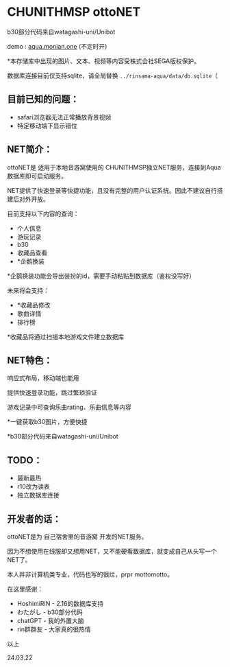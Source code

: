 # CHUNITHMSP ottoNET

b30部分代码来自watagashi-uni/Unibot

demo : [aqua.monian.one](http://aqua.monian.one) (不定时开)

*本存储库中出现的图片、文本、视频等内容受株式会社SEGA版权保护。

数据库连接目前仅支持sqlite，请全局替换 `../rinsama-aqua/data/db.sqlite`（

## 目前已知的问题：

- safari浏览器无法正常播放背景视频
- 特定移动端下显示错位

## NET简介：

ottoNET是 适用于本地音游窝使用的 CHUNITHMSP独立NET服务，连接到Aqua数据库即可启动服务。

NET提供了快速登录等快捷功能，且没有完整的用户认证系统。因此不建议自行搭建后对外开放。

目前支持以下内容的查询：

- 个人信息
- 游玩记录
- b30
- 收藏品查看
- *企鹅换装

*企鹅换装功能会导出装扮的id，需要手动粘贴到数据库（鉴权没写好）

未来将会支持：

- *收藏品修改
- 歌曲详情
- 排行榜

*收藏品将通过扫描本地游戏文件建立数据库

## NET特色：

响应式布局，移动端也能用

提供快速登录功能，跳过繁琐验证

游戏记录中可查询乐曲rating、乐曲信息等内容

*一键获取b30图片，方便快捷

*b30部分代码来自watagashi-uni/Unibot

## TODO：

- 最新最热
- r10改为读表
- 独立数据库连接

## 开发者的话：

ottoNET是为 自己宿舍里的音游窝 开发的NET服务。

因为不想使用在线服却又想用NET，又不能硬看数据库，就变成自己从头写一个NET了。

本人并非计算机类专业，代码也写的很烂，prpr mottomotto。

在这里感谢：

- HoshimiRIN - 2.16的数据库支持
- わたがし - b30部分代码
- chatGPT - 我的外置大脑
- rin群群友 - 大家真的很热情

以上

24.03.22
